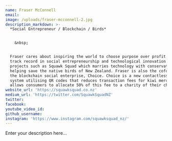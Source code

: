 ```yaml
---
name: Fraser McConnell
email:
image: /uploads/fraser-mcconnell-2.jpg
description_markdown: >-
  *Social Entrepreneur / Blockchain / Birds*


    &nbsp;


  Fraser cares about inspiring the world to choose purpose over profit. He has a
  track record in social entrepreneurship and technological innovation with
  projects such as Squawk Squad which marries technology with conservation in
  helping save the native birds of New Zealand. Fraser is also the cofounder of
  the blockchain social enterprise, Choice. Choice is a new contactless payments
  system utilising QR codes that reduces transaction fees for kiwi merchants and
  allows consumers to allocate 50% of this fee to a charity of their choice.
website_url: 'https://squawksquad.co.nz'
medium_url: 'https://twitter.com/SquawkSquadNZ'
twitter:
facebook:
youtube_video_id:
github_username:
instagram: 'https://www.instagram.com/squawksquad_nz/'
---
```


Enter your description here...
